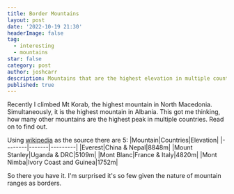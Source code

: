 ```yaml
---
title: Border Mountains 
layout: post
date: '2022-10-19 21:30'
headerImage: false
tag:
  - interesting
  - mountains
star: false
category: post
author: joshcarr
description: Mountains that are the highest elevation in multiple countries.
published: true
---
```

Recently I climbed Mt Korab, the highest mountain in North Macedonia. Simultaneously, it is the highest mountain in Albania. This got me thinking, how many other mountains are the highest peak in multiple countries. Read on to find out.

Using [wikipedia](https://en.wikipedia.org/wiki/List_of_elevation_extremes_by_country) as the source there are 5:
|Mountain|Countries|Elevation|
|--------|-------|---------|
|Everest|China & Nepal|8848m|
|Mount Stanley|Uganda & DRC|5109m|
|Mont Blanc|France & Italy|4820m|
|Mont Nimba|Ivory Coast and Guinea|1752m|

So there you have it. I'm surprised it's so few given the nature of mountain ranges as borders.  